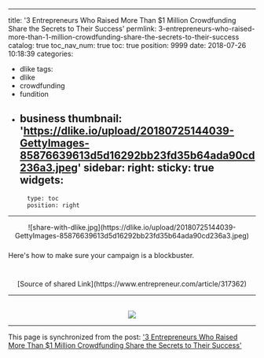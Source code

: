
---
title: '3 Entrepreneurs Who Raised More Than $1 Million Crowdfunding Share the Secrets to Their Success'
permlink: 3-entrepreneurs-who-raised-more-than-1-million-crowdfunding-share-the-secrets-to-their-success
catalog: true
toc_nav_num: true
toc: true
position: 9999
date: 2018-07-26 10:18:39
categories:
- dlike
tags:
- dlike
- crowdfunding
- fundition
- business
thumbnail: 'https://dlike.io/upload/20180725144039-GettyImages-85876639613d5d16292bb23fd35b64ada90cd236a3.jpeg'
sidebar:
    right:
        sticky: true
widgets:
    -
        type: toc
        position: right
---


<center>![share-with-dlike.jpg](https://dlike.io/upload/20180725144039-GettyImages-85876639613d5d16292bb23fd35b64ada90cd236a3.jpeg)</center> 

#####

 Here's how to make sure your campaign is a blockbuster. 

#####

 <center><br>[Source of shared Link](https://www.entrepreneur.com/article/317362)<hr><br><a href='https://dlike.io/submit.php'><img src='https://dlike.io/special/dlike-logo.jpg'></a></center>

- - -

This page is synchronized from the post: ['3 Entrepreneurs Who Raised More Than $1 Million Crowdfunding Share the Secrets to Their Success'](https://steemit.com/@patrickulrich/3-entrepreneurs-who-raised-more-than-1-million-crowdfunding-share-the-secrets-to-their-success)
